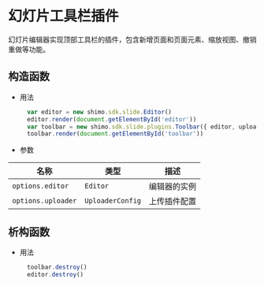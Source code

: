 # 幻灯片工具栏插件

幻灯片编辑器实现顶部工具栏的插件，包含新增页面和页面元素、缩放视图、撤销重做等功能。

## 构造函数

* 用法

  ```js
    var editor = new shimo.sdk.slide.Editor()
    editor.render(document.getElementById('editor'))
    var toolbar = new shimo.sdk.slide.plugins.Toolbar({ editor, uploader })
    toolbar.render(document.getElementById('toolbar'))
  ```

* 参数

|名称|类型|描述|
| -- | -- | -- |
| `options.editor` | `Editor` |编辑器的实例|
| `options.uploader` | `UploaderConfig` |上传插件配置|


## 析构函数

* 用法

  ```js
    toolbar.destroy()
    editor.destroy()
  ```
